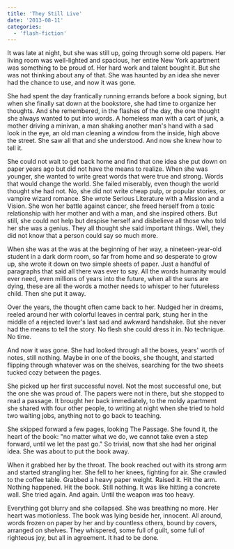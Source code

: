 ```yaml
---
title: 'They Still Live'
date: '2013-08-11'
categories:
  - 'flash-fiction'
---
```


It was late at night, but she was still up, going through some old papers. Her
living room was well-lighted and spacious, her entire New York apartment was
something to be proud of. Her hard work and talent bought it. But she was not
thinking about any of that. She was haunted by an idea she never had the chance
to use, and now it was gone.

<!-- truncate -->

She had spent the day frantically running errands before a book signing, but
when she finally sat down at the bookstore, she had time to organize her
thoughts. And she remembered, in the flashes of the day, the one thought she
always wanted to put into words. A homeless man with a cart of junk, a mother
driving a minivan, a man shaking another man's hand with a sad look in the eye,
an old man cleaning a window from the inside, high above the street. She saw all
that and she understood. And now she knew how to tell it.

She could not wait to get back home and find that one idea she put down on paper
years ago but did not have the means to realize. When she was younger, she
wanted to write great words that were true and strong. Words that would change
the world. She failed miserably, even though the world thought she had not. No,
she did not write cheap pulp, or popular stories, or vampire wizard romance. She
wrote Serious Literature with a Mission and a Vision. She won her battle against
cancer, she freed herself from a toxic relationship with her mother and with a
man, and she inspired others. But still, she could not help but despise herself
and disbelieve all those who told her she was a genius. They all thought she
said important things. Well, they did not know that a person could say so much
more.

When she was at the was at the beginning of her way, a nineteen-year-old student
in a dark dorm room, so far from home and so desperate to grow up, she wrote it
down on two simple sheets of paper. Just a handful of paragraphs that said all
there was ever to say. All the words humanity would ever need, even millions of
years into the future, when all the suns are dying, these are all the words a
mother needs to whisper to her futureless child. Then she put it away.

Over the years, the thought often came back to her. Nudged her in dreams, reeled
around her with colorful leaves in central park, stung her in the middle of a
rejected lover's last sad and awkward handshake. But she never had the means to
tell the story. No flesh she could dress it in. No technique. No time.

And now it was gone. She had looked through all the boxes, years' worth of
notes, still nothing. Maybe in one of the books, she thought, and started
flipping through whatever was on the shelves, searching for the two sheets
tucked cozy between the pages.

She picked up her first successful novel. Not the most successful one, but the
one she was proud of. The papers were not in there, but she stopped to read a
passage. It brought her back immediately, to the moldy apartment she shared with
four other people, to writing at night when she tried to hold two waiting jobs,
anything not to go back to teaching.

She skipped forward a few pages, looking The Passage. She found it, the heart of
the book: "no matter what we do, we cannot take even a step forward, until we
let the past go." So trivial, now that she had her original idea. She was about
to put the book away.

When it grabbed her by the throat. The book reached out with its strong arm and
started strangling her. She fell to her knees, fighting for air. She crawled to
the coffee table. Grabbed a heavy paper weight. Raised it. Hit the arm. Nothing
happened. Hit the book. Still nothing. It was like hitting a concrete wall. She
tried again. And again. Until the weapon was too heavy.

Everything got blurry and she collapsed. She was breathing no more. Her heart
was motionless. The book was lying beside her, innocent. All around, words
frozen on paper by her and by countless others, bound by covers, arranged on
shelves. They whispered, some full of guilt, some full of righteous joy, but all
in agreement. It had to be done.
